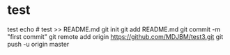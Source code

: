 # test
test
echo # test >> README.md
git init
git add README.md
git commit -m "first commit"
git remote add origin https://github.com/MDJBM/test3.git
git push -u origin master
